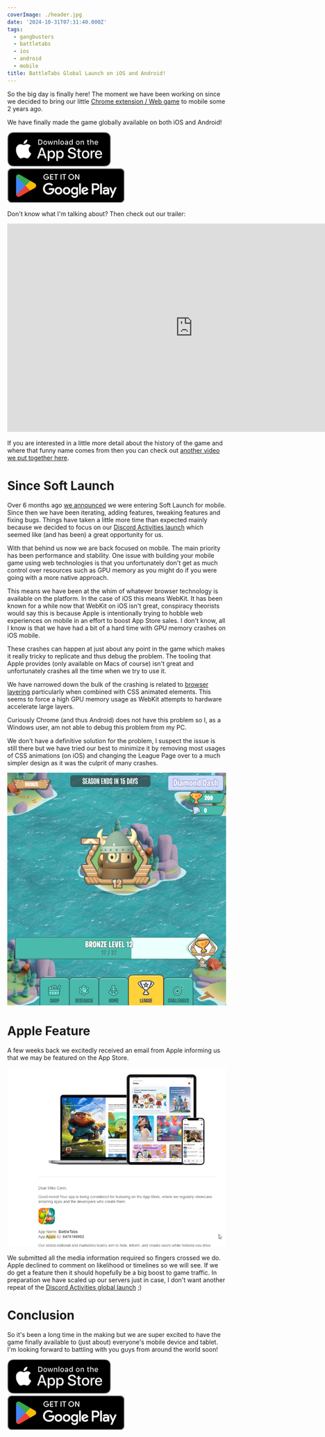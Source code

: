 ```yaml
---
coverImage: ./header.jpg
date: '2024-10-31T07:31:40.000Z'
tags:
  - gangbusters
  - battletabs
  - ios
  - android
  - mobile
title: BattleTabs Global Launch on iOS and Android!
---
```


So the big day is finally here! The moment we have been working on since we decided to bring our little [Chrome extension / Web game](https://battletabs.com/) to mobile some 2 years ago.

We have finally made the game globally available on both iOS and Android!

[![](./download-on-app-store.png)](https://apps.apple.com/us/app/battletabs/id6476166902)
[![](./get-on-google-play.png)](https://play.google.com/store/apps/details?id=io.battletabs)

Don't know what I'm talking about? Then check out our trailer:

<iframe width="853" height="480" src="https://www.youtube.com/embed/wGgJjEvNgt8" frameborder="0" allow="autoplay; encrypted-media" allowfullscreen></iframe>

If you are interested in a little more detail about the history of the game and where that funny name comes from then you can check out [another video we put together here](https://mikecann.blog/posts/battletabs-in-7-minutes).

# Since Soft Launch

Over 6 months ago [we announced](https://mikecann.blog/posts/battletabs-enters-soft-launch) we were entering Soft Launch for mobile. Since then we have been iterating, adding features, tweaking features and fixing bugs. Things have taken a little more time than expected mainly because we decided to focus on our [Discord Activities launch](https://mikecann.blog/posts/battletabs-global-launch-on-discord-activities) which seemed like (and has been) a great opportunity for us.

With that behind us now we are back focused on mobile. The main priority has been performance and stability. One issue with building your mobile game using web technologies is that you unfortunately don't get as much control over resources such as GPU memory as you might do if you were going with a more native approach.

This means we have been at the whim of whatever browser technology is available on the platform. In the case of iOS this means WebKit. It has been known for a while now that WebKit on iOS isn't great, conspiracy theorists would say this is because Apple is intentionally trying to hobble web experiences on mobile in an effort to boost App Store sales. I don't know, all I know is that we have had a bit of a hard time with GPU memory crashes on iOS mobile.

These crashes can happen at just about any point in the game which makes it really tricky to replicate and thus debug the problem. The tooling that Apple provides (only available on Macs of course) isn't great and unfortunately crashes all the time when we try to use it.

We have narrowed down the bulk of the crashing is related to [browser layering](https://medium.com/masmovil-engineering/layers-layers-layers-be-careful-6838d59c07fa) particularly when combined with CSS animated elements. This seems to force a high GPU memory usage as WebKit attempts to hardware accelerate large layers.

Curiously Chrome (and thus Android) does not have this problem so I, as a Windows user, am not able to debug this problem from my PC.

We don't have a definitive solution for the problem, I suspect the issue is still there but we have tried our best to minimize it by removing most usages of CSS animations (on iOS) and changing the League Page over to a much simpler design as it was the culprit of many crashes.

[![](./new-league-page.png)](./new-league-page.png)

# Apple Feature

A few weeks back we excitedly received an email from Apple informing us that we may be featured on the App Store.

[![](./app-feature.png)](./app-feature.png)

We submitted all the media information required so fingers crossed we do. Apple declined to comment on likelihood or timelines so we will see. If we do get a feature then it should hopefully be a big boost to game traffic. In preparation we have scaled up our servers just in case, I don't want another repeat of the [Discord Activities global launch](https://mikecann.blog/posts/battletabs-global-launch-on-discord-activities) ;)

# Conclusion

So it's been a long time in the making but we are super excited to have the game finally available to (just about) everyone's mobile device and tablet. I'm looking forward to battling with you guys from around the world soon!

[![](./download-on-app-store.png)](https://apps.apple.com/us/app/battletabs/id6476166902)
[![](./get-on-google-play.png)](https://play.google.com/store/apps/details?id=io.battletabs)